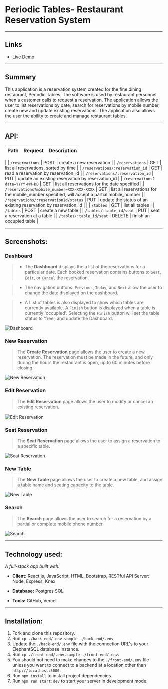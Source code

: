 
# **Periodic Tables**- Restaurant Reservation System

---
## Links
* [Live Demo](https://front-end-ten-umber.vercel.app/)

---
## Summary
This application is a reservation system created for the fine dining restaurant, Periodic Tables. The software is used by restaurant personnel when a customer calls to request a reservation. The application allows the user to list reservations by date, search for reservations by mobile number, create new and update existing reservations. The application also allows the user the ability to create and manage restaurant tables.

---
## API:
| Path | Request | Description |
| ---------------- | ----- | ---------------------------------------------------------------- |
|
| `/reservations` | POST | create a new reservation |
| `/reservations` | GET | list all reservations, sorted by time |
| `/reservations/:reservation_id` | GET | read a reservation by reservation_id |
| `/reservations/:reservation_id` | PUT | update an existing reservation by reservation_id |
| `/reservations?date=YYYY-MM-DD` | GET | list all reservations for the date specified |
| `/reservations?mobile_number=XXX-XXX-XXXX` | GET | list all reservations for the mobile_number specified, will accept a partial mobile_number |
| `/reservations/:reservationId/status` | PUT | update the status of an existing reservation by reservation_id  |
| 
| `/tables` | GET | list all tables |
| `/tables` | POST | create a new table |
| `/tables/:table_id/seat` | PUT | seat a reservation at a table |
| `/tables/:table_id/seat` | DELETE | finish an occupied table |

---
## Screenshots:

### Dashboard
> - The **Dashboard** displays the a list of the reservations for a particular date. Each booked reservation contains buttons to `Seat`, `Edit`, or `Cancel` the reservation.

> - The navigation buttons: `Previous`, `Today`, and `Next` allow the user to change the date displayed on the dashboard.

> - A List of tables is also displayed to show which tables are currently available. A `Finish` button is displayed when a table is currently 'occupied'. Selecting the `Finish` button will set the table status to 'free', and update the Dashboard.

![Dashboard](./screenshots/dashboard.PNG)

### New Reservation
 > The **Create Reservation** page allows the user to create a new reservation. The reservation must be made in the future, and only during the hours the restaurant is open, up to 60 minutes before closing. 


![New Reservation](./screenshots/create-reservation.PNG)

### Edit Reservation
 > The **Edit Reservation** page allows the user to modify or cancel an existing reservation.

 ![Edit Reservation](./screenshots/edit-reservation.PNG)


### Seat Reservation
> The **Seat Reservation** page allows the user to assign a reservation to a specific table.

![Seat Reservation](./screenshots/seat.PNG)


### New Table
> The **New Table** page allows the user to create a new table, and assign a table name and seating capacity to the table.

![New Table](./screenshots/create-table.PNG)

### Search
> The **Search** page allows the user to search for a reservation by a partial or complete mobile phone number.

![Search](./screenshots/search.PNG)

---
## Technology used:

 *A full-stack app built with:* 

- **Client:** React.js, JavaScript, HTML, Bootstrap, RESTful API
Server: Node, Express, Knex

- **Database:** Postgres SQL

- **Tools:** GitHub, Vercel

---
## Installation:

1. Fork and clone this repository.
1. Run `cp ./back-end/.env.sample ./back-end/.env`.
1. Update the `./back-end/.env` file with the connection URL's to your ElephantSQL database instance.
1. Run `cp ./front-end/.env.sample ./front-end/.env`.
1. You should not need to make changes to the `./front-end/.env` file unless you want to connect to a backend at a location other than `http://localhost:5000`.
1. Run `npm install` to install project dependencies.
1. Run `npm run start:dev` to start your server in development mode.